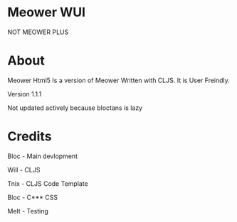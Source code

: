 # Meower WUI
NOT MEOWER PLUS

# About
Meower Html5 Is a version of Meower Written with CLJS. It is User Freindly.

Version 1.1.1

Not updated actively because bloctans is lazy

# Credits
Bloc - Main devlopment

Will - CLJS

Tnix - CLJS Code Template

Bloc - C*** CSS

Melt - Testing
